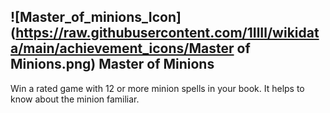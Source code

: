 ## ![Master_of_minions_Icon](https://raw.githubusercontent.com/1IlIl/wikidata/main/achievement_icons/Master of Minions.png) Master of Minions

Win a rated game with 12 or more minion spells in your book. It helps to know about the minion familiar.
